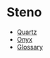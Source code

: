 # Steno

- [Quartz](quartz.md)
- [Onyx](https://github.com/Grahp/Onyx)
- [Glossary](https://github.com/Grahp/Steno-Glossary)

